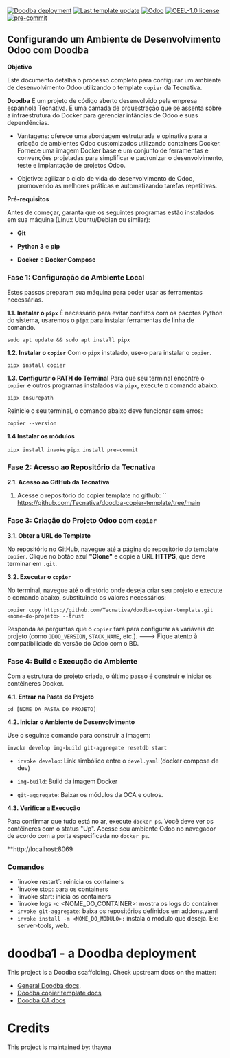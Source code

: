 [![Doodba deployment](https://img.shields.io/badge/deployment-doodba-informational)](https://github.com/Tecnativa/doodba)
[![Last template update](https://img.shields.io/badge/last%20template%20update-v8.4.2-informational)](https://github.com/Tecnativa/doodba-copier-template/tree/v8.4.2)
[![Odoo](https://img.shields.io/badge/odoo-v14.0-a3478a)](https://github.com/odoo/odoo/tree/14.0)
[![OEEL-1.0 license](https://img.shields.io/badge/license-OEEL--1.0-critical})](LICENSE)
[![pre-commit](https://img.shields.io/badge/pre--commit-enabled-brightgreen?logo=pre-commit&logoColor=white)](https://pre-commit.com/)

## **Configurando um Ambiente de Desenvolvimento Odoo com Doodba**

**Objetivo**

Este documento detalha o processo completo para configurar um ambiente de desenvolvimento Odoo utilizando o template `copier` da Tecnativa.

**Doodba**
É um projeto de código aberto desenvolvido pela empresa espanhola Tecnativa. É uma camada de orquestração que se assenta sobre a infraestrutura do Docker para gerenciar intâncias de Odoo e suas dependências. 
- Vantagens: oferece uma abordagem estruturada e opinativa para a criação de ambientes Odoo customizados utilizando containers Docker. Fornece uma imagem Docker base e um conjunto de ferramentas e convenções projetadas para simplificar e padronizar o desenvolvimento, teste e implantação de projetos Odoo. 

- Objetivo: agilizar o ciclo de vida do desenvolvimento de Odoo, promovendo as melhores práticas e automatizando tarefas repetitivas.

**Pré-requisitos**

Antes de começar, garanta que os seguintes programas estão instalados em sua máquina (Linux Ubuntu/Debian ou similar):

- **Git**
    
- **Python 3** e **pip**
    
- **Docker** e **Docker Compose**

### **Fase 1: Configuração do Ambiente Local**

Estes passos preparam sua máquina para poder usar as ferramentas necessárias.

**1.1. Instalar o `pipx`**
É necessário para evitar conflitos com os pacotes Python do sistema, usaremos o `pipx` para instalar ferramentas de linha de comando.

`sudo apt update && sudo apt install pipx`

 **1.2. Instalar o `copier`**
Com o `pipx` instalado, use-o para instalar o `copier`.

`pipx install copier`

 **1.3. Configurar o PATH do Terminal**
Para que seu terminal encontre o `copier` e outros programas instalados via `pipx`, execute o comando abaixo.

`pipx ensurepath`

Reinicie o seu terminal, o comando abaixo deve funcionar sem erros:

`copier --version` 

**1.4 Instalar os módulos**

 `pipx install invoke`
 `pipx install pre-commit`

### **Fase 2: Acesso ao Repositório da Tecnativa**


 **2.1. Acesso ao GitHub da Tecnativa**

1. Acesse o repositório do copier template no github: 
``	https://github.com/Tecnativa/doodba-copier-template/tree/main
    
### **Fase 3: Criação do Projeto Odoo com `copier`**

**3.1. Obter a URL do Template**

No repositório no GitHub, navegue até a página do repositório do template `copier`. Clique no botão azul **"Clone"** e copie a URL **HTTPS**, que deve terminar em `.git`.

**3.2. Executar o `copier`**

No terminal, navegue até o diretório onde deseja criar seu projeto e execute o comando abaixo, substituindo os valores necessários:

`copier copy https://github.com/Tecnativa/doodba-copier-template.git <nome-do-projeto> --trust`

Responda às perguntas que o `copier` fará para configurar as variáveis do projeto (como `ODOO_VERSION`, `STACK_NAME`, etc.).
---> Fique atento à compatibilidade da versão do Odoo com o BD.


### **Fase 4: Build e Execução do Ambiente**

Com a estrutura do projeto criada, o último passo é construir e iniciar os contêineres Docker.

**4.1. Entrar na Pasta do Projeto**

`cd [NOME_DA_PASTA_DO_PROJETO]`

**4.2. Iniciar o Ambiente de Desenvolvimento**

Use o seguinte comando para construir a imagem:

`invoke develop img-build git-aggregate resetdb start`

- `invoke develop`: Link simbólico entre o `devel.yaml` (docker compose de dev)

- `img-build`: Build da imagem Docker
    
- `git-aggregate`: Baixar os módulos da OCA e outros.

 **4.3. Verificar a Execução**

Para confirmar que tudo está no ar, execute `docker ps`. Você deve ver os contêineres com o status "Up". Acesse seu ambiente Odoo no navegador de acordo com a porta especificada no `docker ps`.

**http://localhost:8069


### **Comandos**

- `invoke restart´: reinicia os containers
- `invoke stop: para os containers
-  `invoke start: inicia os containers
- `invoke logs -c <NOME_DO_CONTAINER>: mostra os logs do container
- `invoke git-aggregate`: baixa os repositórios definidos em addons.yaml
- `invoke install -m <NOME_DO_MODULO>:` instala o módulo que deseja. Ex: server-tools, web. 


# doodba1 - a Doodba deployment

This project is a Doodba scaffolding. Check upstream docs on the matter:

- [General Doodba docs](https://github.com/Tecnativa/doodba).
- [Doodba copier template docs](https://github.com/Tecnativa/doodba-copier-template)
- [Doodba QA docs](https://github.com/Tecnativa/doodba-qa)

# Credits

This project is maintained by: thayna
